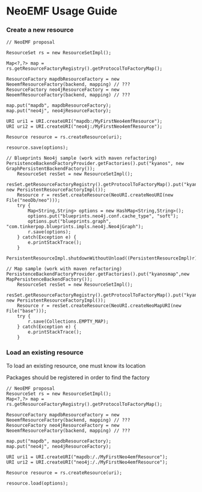 # NeoEMF Usage Guide

### Create a new resource
    // NeoEMF proposal
    
	ResourceSet rs = new ResourceSetImpl();
	
	Map<?,?> map = rs.getResourceFactoryRegistry().getProtocolToFactoryMap();
	
	ResourceFactory mapdbResourceFactory = new NeoemfResourceFactory(backend, mapping) // ???
	ResourceFactory neo4jResourceFactory = new NeoemfResourceFactory(backend, mapping) // ???

	map.put("mapdb", mapdbResourceFactory);
	map.put("neo4j", neo4jResourceFactory);
	
	URI uri1 = URI.createURI("mapdb:/MyFirstNeo4emfResource");
	URI uri2 = URI.createURI("neo4j:/MyFirstNeo4emfResource");
	
	Resource resource = rs.createResource(uri);
	
	resource.save(options);
	
	// Blueprints Neo4j sample (work with maven refactoring)
	PersistenceBackendFactoryProvider.getFactories().put("kyanos", new GraphPersistentBackendFactory());
		ResourceSet resSet = new ResourceSetImpl();
    	resSet.getResourceFactoryRegistry().getProtocolToFactoryMap().put("kyanos", new PersistentResourceFactoryImpl());
    	Resource r = resSet.createResource(NeoURI.createNeoURI(new File("neoDb/neo")));
    	try {
    		Map<String,String> options = new HashMap<String,String>();
    		options.put("blueprints.neo4j.conf.cache_type", "soft");
    		options.put("blueprints.graph", "com.tinkerpop.blueprints.impls.neo4j.Neo4jGraph");
    		r.save(options);
    	} catch(Exception e) {
    		e.printStackTrace();
    	}
    	PersistentResourceImpl.shutdownWithoutUnload((PersistentResourceImpl)r);	
	
	// Map sample (work with maven refactoring)
	PersistenceBackendFactoryProvider.getFactories().put("kyanosmap",new MapPersistenceBackendFactory());
    	ResourceSet resSet = new ResourceSetImpl();
    	resSet.getResourceFactoryRegistry().getProtocolToFactoryMap().put("kyanosmap", new PersistentResourceFactoryImpl());
    	Resource r = resSet.createResource(NeoURI.createNeoMapURI(new File("base")));
    	try {
    		r.save(Collections.EMPTY_MAP);
    	} catch(Exception e) {
    		e.printStackTrace();
    	}

### Load an existing resource

To load an existing resource, one must know its location 

Packages should be registered in order to find the factory 

    // NeoEMF proposal
	ResourceSet rs = new ResourceSetImpl();
	Map<?,?> map = rs.getResourceFactoryRegistry().getProtocolToFactoryMap();
	
	ResourceFactory mapdbResourceFactory = new NeoemfResourceFactory(backend, mapping) // ???
	ResourceFactory neo4jResourceFactory = new NeoemfResourceFactory(backend, mapping) // ???
	
	map.put("mapdb", mapdbResourceFactory);
	map.put("neo4j", neo4jResourceFactory);
	
	URI uri1 = URI.createURI("mapdb:/./MyFirstNeo4emfResource");
	URI uri2 = URI.createURI("neo4j:/./MyFirstNeo4emfResource");
	
	Resource resource = rs.createResource(uri);
	
	resource.load(options);
